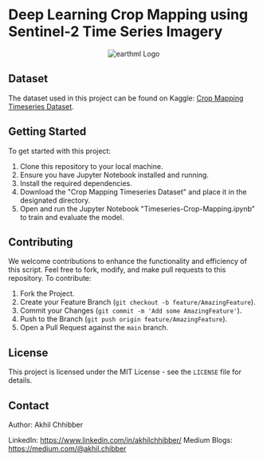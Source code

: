 # Deep Learning Crop Mapping using Sentinel-2 Time Series Imagery
<p align="center">
  <img src="https://github.com/akhilchibber/Timeseries-Crop-Mapping/blob/main/Untitled%20design%20(4).mp4?raw=true" alt="earthml Logo">
</p>

## Dataset
The dataset used in this project can be found on Kaggle: [Crop Mapping Timeseries Dataset](https://www.kaggle.com/datasets/ignazio/sentinel2-crop-mapping/data). 

## Getting Started
To get started with this project:

1. Clone this repository to your local machine.
2. Ensure you have Jupyter Notebook installed and running.
3. Install the required dependencies.
4. Download the "Crop Mapping Timeseries Dataset" and place it in the designated directory.
5. Open and run the Jupyter Notebook "Timeseries-Crop-Mapping.ipynb" to train and evaluate the model.
   
## Contributing
We welcome contributions to enhance the functionality and efficiency of this script. Feel free to fork, modify, and make pull requests to this repository. To contribute:

1. Fork the Project.
2. Create your Feature Branch (`git checkout -b feature/AmazingFeature`).
3. Commit your Changes (`git commit -m 'Add some AmazingFeature'`).
4. Push to the Branch (`git push origin feature/AmazingFeature`).
5. Open a Pull Request against the `main` branch.

## License

This project is licensed under the MIT License - see the `LICENSE` file for details.

## Contact

Author: Akhil Chhibber

LinkedIn: https://www.linkedin.com/in/akhilchhibber/
Medium Blogs: https://medium.com/@akhil.chibber

